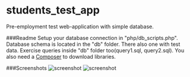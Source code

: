 # students_test_app
Pre-employment test web-application with simple database.

###Readme
Setup your database connection in "php/db_scripts.php". Database schema is located in the "db" folder. There also one with test data. Exercise queries inside "db" folder too(query1.sql, query2.sql). You also need a [Composer](https://getcomposer.org/) to download libraries.

###Screenshots
![screenshot](https://github.com/bushikot/infobip_api_test_app/raw/master/screenshots/screenshot_1.png)
![screenshot](https://github.com/bushikot/infobip_api_test_app/raw/master/screenshots/screenshot_2.png)